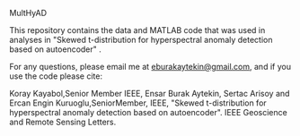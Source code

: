 MultHyAD

This repository contains the data and MATLAB code that was used in analyses in "Skewed t-distribution for hyperspectral anomaly detection based on autoencoder" .


For any questions, please email me at eburakaytekin@gmail.com, and if you use the code please cite:

Koray Kayabol,Senior Member IEEE, Ensar Burak Aytekin, Sertac Arisoy and Ercan Engin Kuruoglu,SeniorMember, IEEE, "Skewed t-distribution for hyperspectral anomaly detection based on autoencoder". IEEE Geoscience and Remote Sensing Letters.
